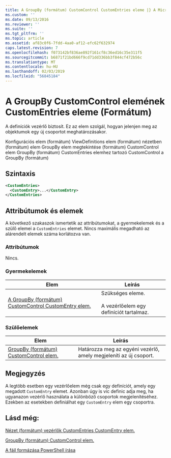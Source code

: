 ```yaml
---
title: A GroupBy (formátum) CustomControl CustomEntries eleme |} A Microsoft Docs
ms.custom: ''
ms.date: 09/13/2016
ms.reviewer: ''
ms.suite: ''
ms.tgt_pltfrm: ''
ms.topic: article
ms.assetid: af83c0f6-7fdd-4aa0-af12-efc62f632974
caps.latest.revision: 7
ms.openlocfilehash: f073142bf836ae892f161cf8c36ed16c35e311f5
ms.sourcegitcommit: b6871f21bd666f9cd71dd336bb3f844cf472b56c
ms.translationtype: MT
ms.contentlocale: hu-HU
ms.lasthandoff: 02/03/2019
ms.locfileid: "56845184"
---
```

# <a name="customentries-element-for-customcontrol-for-groupby-format"></a>A GroupBy CustomControl elemének CustomEntries eleme (Formátum)

A definíciók vezérlő biztosít. Ez az elem szolgál, hogyan jelenjen meg az objektumok egy új csoportot meghatározásakor.

Konfigurációs elem (formátum) ViewDefinitions elem (formátum) nézetben (formátum) elem GroupBy elem megtekintése (formátum) CustomControl elem GroupBy (formátum) CustomEntries elemhez tartozó CustomControl a GroupBy (formátum)

## <a name="syntax"></a>Szintaxis

```xml
<CustomEntries>
  <CustomEntry>...</CustomEntry>
</CustomEntries>
```

## <a name="attributes-and-elements"></a>Attribútumok és elemek

A következő szakaszok ismertetik az attribútumokat, a gyermekelemek és a szülő elemei a `CustomEntries` elemet. Nincs maximális megadható az alárendelt elemek száma korlátozva van.

### <a name="attributes"></a>Attribútumok

Nincs.

### <a name="child-elements"></a>Gyermekelemek

|Elem|Leírás|
|-------------|-----------------|
|[A GroupBy (formátum) CustomControl CustomEntry elem.](./customentry-element-for-customcontrol-for-groupby-format.md)|Szükséges eleme.<br /><br /> A vezérlőelem egy definíciót tartalmaz.|

### <a name="parent-elements"></a>Szülőelemek

|Elem|Leírás|
|-------------|-----------------|
|[GroupBy (formátum) CustomControl elem.](./customcontrol-element-for-groupby-format.md)|Határozza meg az egyéni vezérlő, amely megjeleníti az új csoport.|

## <a name="remarks"></a>Megjegyzés

A legtöbb esetben egy vezérlőelem még csak egy definíciót, amely egy megadott `CustomEntry` elemet. Azonban úgy is víc definic adja meg, ha ugyanazon vezérlő használata a különböző csoportok megjelenítéséhez. Ezekben az esetekben definiálhat egy `CustomEntry` elem egy csoportra.

## <a name="see-also"></a>Lásd még:

[Nézet (formátum) vezérlők CustomEntries CustomEntry elem.](./customentry-element-for-customentries-for-controls-for-view-format.md)

[GroupBy (formátum) CustomControl elem.](./customcontrol-element-for-groupby-format.md)

[A fájl formázása PowerShell írása](./writing-a-powershell-formatting-file.md)
